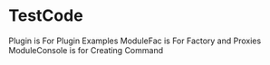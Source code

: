 # TestCode
Plugin is For Plugin Examples
ModuleFac is For Factory and Proxies
ModuleConsole is for Creating Command
